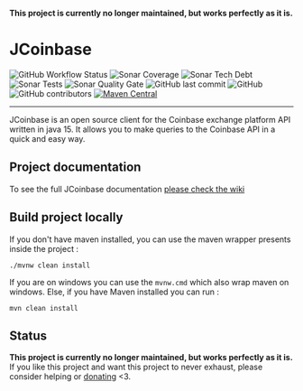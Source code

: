 **This project is currently no longer maintained, but works perfectly as it is.**

# JCoinbase

![GitHub Workflow Status](https://img.shields.io/github/workflow/status/Bad-Pop/JCoinbase/JCoinbase%20CI?style=plastic)
![Sonar Coverage](https://img.shields.io/sonar/coverage/JCoinbase-archived?server=https%3A%2F%2Fsonarcloud.io)
![Sonar Tech Debt](https://img.shields.io/sonar/tech_debt/JCoinbase-archived?server=https%3A%2F%2Fsonarcloud.io)
![Sonar Tests](https://img.shields.io/sonar/tests/JCoinbase-archived?compact_message&failed_label=failed&passed_label=passed&server=https%3A%2F%2Fsonarcloud.io&skipped_label=skipped)
![Sonar Quality Gate](https://img.shields.io/sonar/quality_gate/JCoinbase-archived?server=https%3A%2F%2Fsonarcloud.Io)
![GitHub last commit](https://img.shields.io/github/last-commit/Bad-Pop/JCoinbase)
![GitHub](https://img.shields.io/github/license/Bad-Pop/JCoinbase)
![GitHub contributors](https://img.shields.io/github/contributors/Bad-Pop/JCoinbase)
[![Maven Central](https://img.shields.io/maven-central/v/com.github.bad-pop/jcoinbase.svg?label=Maven%20Central)](https://search.maven.org/search?q=g:%22com.github.bad-pop%22%20AND%20a:%22jcoinbase%22)
___

JCoinbase is an open source client for the Coinbase exchange platform API written in java 15. It allows you to make queries to the Coinbase API in a quick and easy way.

## Project documentation
To see the full JCoinbase documentation [please check the wiki](https://github.com/Bad-Pop/jcoinbase/wiki)


## Build project locally
If you don't have maven installed, you can use the maven wrapper presents inside the project :
```shell
./mvnw clean install
```
If you are on windows you can use the `mvnw.cmd` which also wrap maven on windows.
Else, if you have Maven installed you can run :
```shell
mvn clean install
```


## Status
**This project is currently no longer maintained, but works perfectly as it is.** 
If you like this project and want this project to never exhaust, please consider helping or [donating](https://www.paypal.com/donate?hosted_button_id=2RD575X3ERSCY&source=url) <3.
